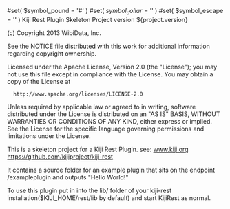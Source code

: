 #set( $symbol_pound = '#' )
#set( $symbol_dollar = '$' )
#set( $symbol_escape = '\' )
Kiji Rest Plugin Skeleton Project version ${project.version}

  (c) Copyright 2013 WibiData, Inc.

  See the NOTICE file distributed with this work for additional
  information regarding copyright ownership.

  Licensed under the Apache License, Version 2.0 (the "License");
  you may not use this file except in compliance with the License.
  You may obtain a copy of the License at

      http://www.apache.org/licenses/LICENSE-2.0

  Unless required by applicable law or agreed to in writing, software
  distributed under the License is distributed on an "AS IS" BASIS,
  WITHOUT WARRANTIES OR CONDITIONS OF ANY KIND, either express or implied.
  See the License for the specific language governing permissions and
  limitations under the License.

This is a skeleton project for a Kiji Rest Plugin.
see:
  www.kiji.org
  https://github.com/kijiproject/kiji-rest

It contains a source folder for an example plugin that sits on the endpoint /exampleplugin and
outputs "Hello World!"

To use this plugin put in into the lib/ folder of your kiji-rest installation($KIJI_HOME/rest/lib 
by default) and start KijiRest as normal.
